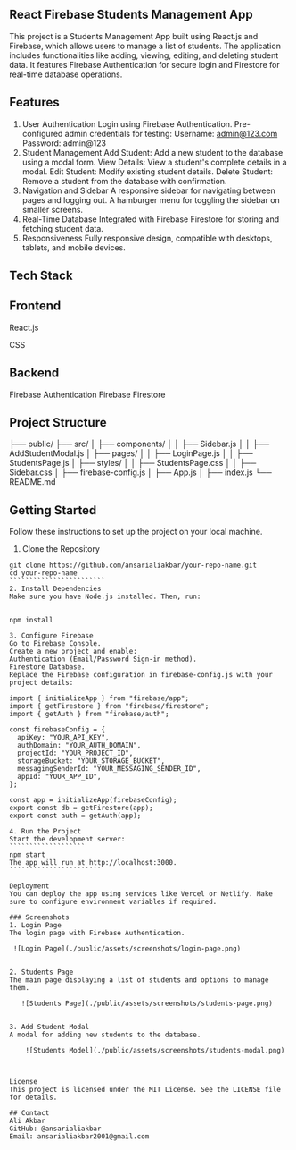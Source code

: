 ## React Firebase Students Management App
This project is a Students Management App built using React.js and Firebase, which allows users to manage a list of students. The application includes functionalities like adding, viewing, editing, and deleting student data. It features Firebase Authentication for secure login and Firestore for real-time database operations.

## Features
1. User Authentication
Login using Firebase Authentication.
Pre-configured admin credentials for testing:
Username: admin@123.com
Password: admin@123
2. Student Management
Add Student: Add a new student to the database using a modal form.
View Details: View a student's complete details in a modal.
Edit Student: Modify existing student details.
Delete Student: Remove a student from the database with confirmation.
3. Navigation and Sidebar
A responsive sidebar for navigating between pages and logging out.
A hamburger menu for toggling the sidebar on smaller screens.
4. Real-Time Database
Integrated with Firebase Firestore for storing and fetching student data.
5. Responsiveness
Fully responsive design, compatible with desktops, tablets, and mobile devices.
## Tech Stack
## Frontend
React.js

CSS

## Backend

Firebase Authentication
Firebase Firestore

## Project Structure

├── public/
├── src/
│   ├── components/
│   │   ├── Sidebar.js
│   │   ├── AddStudentModal.js
│   ├── pages/
│   │   ├── LoginPage.js
│   │   ├── StudentsPage.js
│   ├── styles/
│   │   ├── StudentsPage.css
│   │   ├── Sidebar.css
│   ├── firebase-config.js
│   ├── App.js
│   ├── index.js
└── README.md

## Getting Started
Follow these instructions to set up the project on your local machine.

1. Clone the Repository
````````````````````````````````
git clone https://github.com/ansarialiakbar/your-repo-name.git
cd your-repo-name
````````````````````````
2. Install Dependencies
Make sure you have Node.js installed. Then, run:


npm install

3. Configure Firebase
Go to Firebase Console.
Create a new project and enable:
Authentication (Email/Password Sign-in method).
Firestore Database.
Replace the Firebase configuration in firebase-config.js with your project details:

import { initializeApp } from "firebase/app";
import { getFirestore } from "firebase/firestore";
import { getAuth } from "firebase/auth";

const firebaseConfig = {
  apiKey: "YOUR_API_KEY",
  authDomain: "YOUR_AUTH_DOMAIN",
  projectId: "YOUR_PROJECT_ID",
  storageBucket: "YOUR_STORAGE_BUCKET",
  messagingSenderId: "YOUR_MESSAGING_SENDER_ID",
  appId: "YOUR_APP_ID",
};

const app = initializeApp(firebaseConfig);
export const db = getFirestore(app);
export const auth = getAuth(app);

4. Run the Project
Start the development server:
```````````````````
npm start
The app will run at http://localhost:3000.
```````````````````````

Deployment
You can deploy the app using services like Vercel or Netlify. Make sure to configure environment variables if required.

### Screenshots
1. Login Page
The login page with Firebase Authentication.

 ![Login Page](./public/assets/screenshots/login-page.png)


2. Students Page
The main page displaying a list of students and options to manage them.

   ![Students Page](./public/assets/screenshots/students-page.png)


3. Add Student Modal
A modal for adding new students to the database.

    ![Students Model](./public/assets/screenshots/students-modal.png)



License
This project is licensed under the MIT License. See the LICENSE file for details.

## Contact
Ali Akbar
GitHub: @ansarialiakbar
Email: ansarialiakbar2001@gmail.com